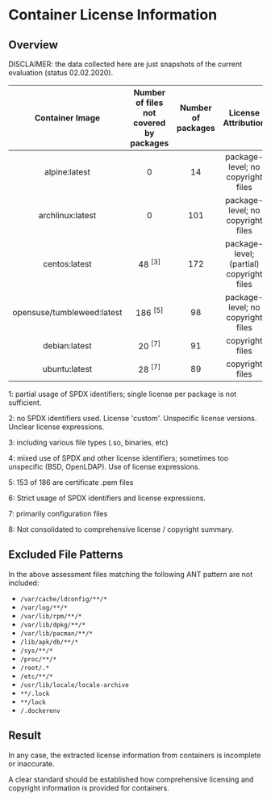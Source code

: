 # Container License Information

## Overview

DISCLAIMER: the data collected here are just snapshots of the current evaluation (status 02.02.2020).

| Container Image | Number of files not covered by packages | Number of packages  | License Attribution | License Attribution Quality | 
| :---: | :----: | :----: | :---: | :---: |
| alpine:latest | 0 | 14 | package-level; no copyright files | low <sup>[1]</sup>]</sup> |
| archlinux:latest | 0 | 101 | package-level; no copyright files | low <sup>[2]</sup> |
| centos:latest | 48 <sup>[3]</sup> | 172 | package-level; (partial) copyright files | medium <sup>[4]</sup> |
| opensuse/tumbleweed:latest| 186 <sup>[5]</sup> | 98 | package-level; no copyright files | medium <sup>[6]</sup> |
| debian:latest | 20 <sup>[7]</sup> | 91 | copyright files | high <sup>[8]</sup> |
| ubuntu:latest | 28 <sup>[7]</sup> | 89 | copyright files | high <sup>[8]</sup> |

1: partial usage of SPDX identifiers; single license per package is not sufficient.

2: no SPDX identifiers used. License 'custom'. Unspecific license versions. Unclear license expressions.

3: including various file types (.so, binaries, etc)

4: mixed use of SPDX and other license identifiers; sometimes too unspecific (BSD, OpenLDAP). Use of license expressions.

5: 153 of 186 are certificate .pem files

6: Strict usage of SPDX identifiers and license expressions. 

7: primarily configuration files

8: Not consolidated to comprehensive license / copyright summary.

## Excluded File Patterns

In the above assessment files matching the following ANT pattern are not included:
* `/var/cache/ldconfig/**/*`
* `/var/log/**/*`
* `/var/lib/rpm/**/*`
* `/var/lib/dpkg/**/*`
* `/var/lib/pacman/**/*`
* `/lib/apk/db/**/*`
* `/sys/**/*`
* `/proc/**/*`
* `/root/.*`
* `/etc/**/*`
* `/usr/lib/locale/locale-archive`
* `**/.lock`
* `**/lock`
* `/.dockerenv`

## Result

In any case, the extracted license information from containers is incomplete or inaccurate. 

A clear standard should be established how comprehensive licensing and copyright information 
is provided for containers.

